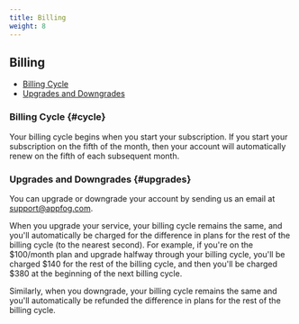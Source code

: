 ```yaml
---
title: Billing
weight: 8
---
```


## Billing

* [Billing Cycle](#cycle)
* [Upgrades and Downgrades](#upgrades)

### Billing Cycle {#cycle}

Your billing cycle begins when you start your subscription. If you start your subscription on the fifth of the month, then your account will automatically renew on the fifth of each subsequent month.

### Upgrades and Downgrades {#upgrades}

You can upgrade or downgrade your account by sending us an email at [support@appfog.com](mailto:support@appfog.com).

When you upgrade your service, your billing cycle remains the same, and you'll automatically be charged for the difference in plans for the rest of the billing cycle (to the nearest second). For example, if you're on the $100/month plan and upgrade halfway through your billing cycle, you'll be charged $140 for the rest of the billing cycle, and then you'll be charged $380 at the beginning of the next billing cycle.

Similarly, when you downgrade, your billing cycle remains the same and you'll automatically be refunded the difference in plans for the rest of the billing cycle. 
